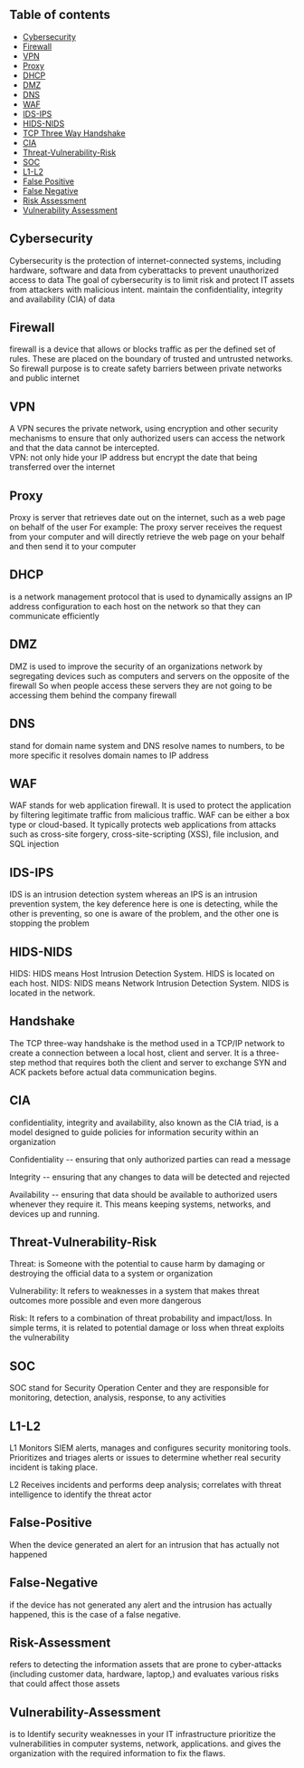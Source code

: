 ## Table of contents
* [Cybersecurity](#Cybersecurity)
* [Firewall](#Firewall)
* [VPN](#VPN)
* [Proxy](#Proxy)
* [DHCP](#DHCP)
* [DMZ](#DMZ )
* [DNS](#DNS )
* [WAF](#WAF)
* [IDS-IPS](#IDS-IPS)
* [HIDS-NIDS](#HIDS-NIDS)
* [TCP Three Way Handshake](#Handshake)
* [CIA](#CIA)
* [Threat-Vulnerability-Risk](#Threat-Vulnerability-Risk)
* [SOC](#SOC)
* [L1-L2](#L1-L2)
* [False Positive](#False-Positive)
* [False Negative](#False-Negative)
* [Risk Assessment](#Risk-Assessment)
* [Vulnerability Assessment](#Vulnerability-Assessment)


## Cybersecurity
Cybersecurity is the protection of internet-connected systems, including hardware, software and data from cyberattacks to prevent unauthorized access to data
The goal of cybersecurity is to limit risk and protect IT assets from attackers with malicious intent.  maintain the confidentiality, integrity and availability (CIA) of data

## Firewall
firewall is a device that allows or blocks traffic as per the defined set of rules. These are placed on the boundary of trusted and untrusted networks.
So firewall purpose is to create safety barriers between private networks and public internet

## VPN
A VPN secures the private network, using encryption and other security mechanisms to ensure that only authorized users can access the network and that the data cannot be intercepted.      
VPN: not only hide your IP address but encrypt the date that being transferred over the internet
	
## Proxy
Proxy is server that retrieves date out on the internet, such as a web page on behalf of the user
For example: The proxy server receives the request from your computer and will directly retrieve the web page on your behalf and then send it to your computer

## DHCP
is a network management protocol that is used to dynamically assigns an IP address configuration
to each host on the network so that they can communicate efficiently


## DMZ 
DMZ is used to improve the security of an organizations network by segregating devices such as computers and servers on the opposite of the firewall
So when people access these servers they are not going to be accessing them behind the company firewall

## DNS 
stand for domain name system and DNS resolve names to numbers, to be more specific it resolves domain names to IP address


## WAF 
WAF stands for web application firewall. It is used to protect the application by filtering legitimate traffic from malicious traffic.
WAF can be either a box type or cloud-based.
It typically protects web applications from attacks such as cross-site forgery, cross-site-scripting (XSS), file inclusion, and SQL injection


## IDS-IPS
IDS is an intrusion detection system whereas an IPS is an intrusion prevention system,
the key deference here is one is detecting, while the other is preventing, 
so one is aware of the problem, and the other one is stopping the problem


## HIDS-NIDS
HIDS: HIDS means Host Intrusion Detection System. HIDS is located on each host.
NIDS: NIDS means Network Intrusion Detection System. NIDS is located in the network.


## Handshake
The TCP three-way handshake is the method used in a TCP/IP network to create a connection between a local host, client and server. 
It is a three-step method that requires both the client and server to exchange SYN and ACK packets before actual data communication begins.

## CIA
confidentiality, integrity and availability, also known as the CIA triad, is a model designed to guide policies for information security within an organization

Confidentiality -- ensuring that only authorized parties can read a message

Integrity -- ensuring that any changes to data will be detected and rejected

Availability --  ensuring that data should be available to authorized users whenever they require it. 
This means keeping systems, networks, and devices up and running.

## Threat-Vulnerability-Risk
Threat: is Someone with the potential to cause harm by damaging or destroying the official data to a system or organization

Vulnerability: It refers to weaknesses in a system that makes threat outcomes more possible and even more dangerous

Risk: It refers to a combination of threat probability and impact/loss. In simple terms, it is related to potential damage or loss when threat exploits the vulnerability

## SOC
SOC stand for Security Operation Center and they are responsible for monitoring, detection, analysis, response, to any activities

## L1-L2

L1 Monitors SIEM alerts, manages and configures security monitoring tools. Prioritizes and triages alerts or issues to determine whether real security incident is taking place.

L2 Receives incidents and performs deep analysis; correlates with threat intelligence to identify the threat actor

## False-Positive
When the device generated an alert for an intrusion that has actually not happened

## False-Negative
if the device has not generated any alert and the intrusion has actually happened, this is the case of a false negative.

## Risk-Assessment 
refers to detecting the information assets that are prone to cyber-attacks (including customer data, hardware, laptop,) and evaluates various risks that could affect those assets

## Vulnerability-Assessment 
is to Identify security weaknesses in your IT infrastructure
prioritize the vulnerabilities in computer systems, network, applications. and gives the organization with the required information to fix the flaws.

